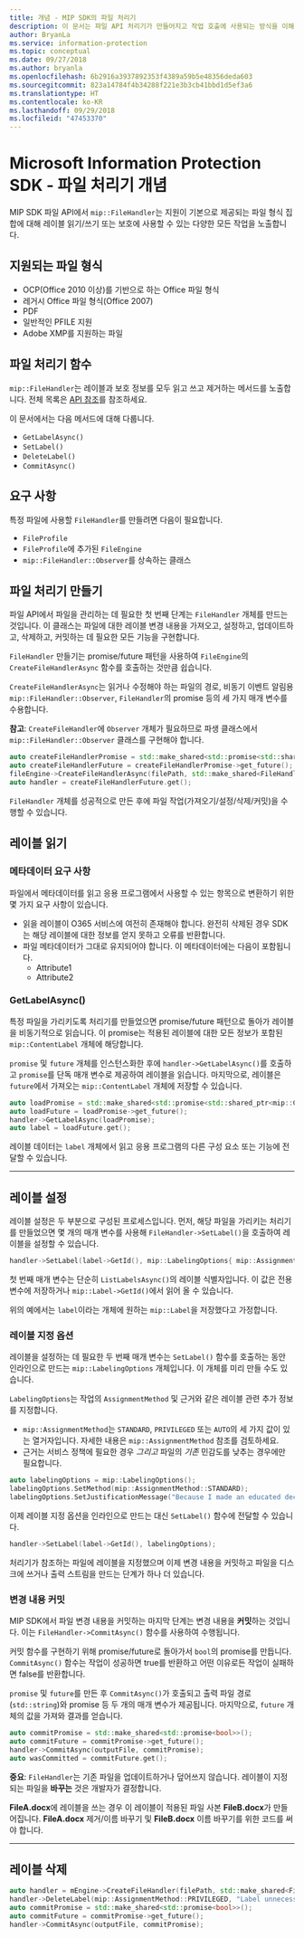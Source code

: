 ```yaml
---
title: 개념 - MIP SDK의 파일 처리기
description: 이 문서는 파일 API 처리기가 만들어지고 작업 호출에 사용되는 방식을 이해하는 데 도움을 줍니다.
author: BryanLa
ms.service: information-protection
ms.topic: conceptual
ms.date: 09/27/2018
ms.author: bryanla
ms.openlocfilehash: 6b2916a3937892353f4389a59b5e48356deda603
ms.sourcegitcommit: 823a14784f4b34288f221e3b3cb41bbd1d5ef3a6
ms.translationtype: HT
ms.contentlocale: ko-KR
ms.lasthandoff: 09/29/2018
ms.locfileid: "47453370"
---
```

# <a name="microsoft-information-protection-sdk---file-handler-concepts"></a>Microsoft Information Protection SDK - 파일 처리기 개념

MIP SDK 파일 API에서 `mip::FileHandler`는 지원이 기본으로 제공되는 파일 형식 집합에 대해 레이블 읽기/쓰기 또는 보호에 사용할 수 있는 다양한 모든 작업을 노출합니다. 

## <a name="supported-file-types"></a>지원되는 파일 형식

- OCP(Office 2010 이상)를 기반으로 하는 Office 파일 형식
- 레거시 Office 파일 형식(Office 2007)
- PDF
- 일반적인 PFILE 지원
- Adobe XMP를 지원하는 파일

## <a name="file-handler-functions"></a>파일 처리기 함수

`mip::FileHandler`는 레이블과 보호 정보를 모두 읽고 쓰고 제거하는 메서드를 노출합니다. 전체 목록은 [API 참조](reference/class_mip_filehandler.md)를 참조하세요.

이 문서에서는 다음 메서드에 대해 다룹니다.

- `GetLabelAsync()`
- `SetLabel()`
- `DeleteLabel()`
- `CommitAsync()`

## <a name="requirements"></a>요구 사항

특정 파일에 사용할 `FileHandler`를 만들려면 다음이 필요합니다.

- `FileProfile`
- `FileProfile`에 추가된 `FileEngine`
- `mip::FileHandler::Observer`를 상속하는 클래스

## <a name="create-a-file-handler"></a>파일 처리기 만들기

파일 API에서 파일을 관리하는 데 필요한 첫 번째 단계는 `FileHandler` 개체를 만드는 것입니다. 이 클래스는 파일에 대한 레이블 변경 내용을 가져오고, 설정하고, 업데이트하고, 삭제하고, 커밋하는 데 필요한 모든 기능을 구현합니다.

`FileHandler` 만들기는 promise/future 패턴을 사용하여 `FileEngine`의 `CreateFileHandlerAsync` 함수를 호출하는 것만큼 쉽습니다.

`CreateFileHandlerAsync`는 읽거나 수정해야 하는 파일의 경로, 비동기 이벤트 알림용 `mip::FileHandler::Observer`, `FileHandler`의 promise 등의 세 가지 매개 변수를 수용합니다.

**참고**: `CreateFileHandler`에 `Observer` 개체가 필요하므로 파생 클래스에서 `mip::FileHandler::Observer` 클래스를 구현해야 합니다. 

```cpp
auto createFileHandlerPromise = std::make_shared<std::promise<std::shared_ptr<mip::FileHandler>>>();
auto createFileHandlerFuture = createFileHandlerPromise->get_future();
fileEngine->CreateFileHandlerAsync(filePath, std::make_shared<FileHandlerObserver>(), createFileHandlerPromise);
auto handler = createFileHandlerFuture.get();
```

`FileHandler` 개체를 성공적으로 만든 후에 파일 작업(가져오기/설정/삭제/커밋)을 수행할 수 있습니다.

## <a name="read-a-label"></a>레이블 읽기

### <a name="metadata-requirements"></a>메타데이터 요구 사항

파일에서 메타데이터를 읽고 응용 프로그램에서 사용할 수 있는 항목으로 변환하기 위한 몇 가지 요구 사항이 있습니다.

- 읽을 레이블이 O365 서비스에 여전히 존재해야 합니다. 완전히 삭제된 경우 SDK는 해당 레이블에 대한 정보를 얻지 못하고 오류를 반환합니다.
- 파일 메타데이터가 그대로 유지되어야 합니다. 이 메타데이터에는 다음이 포함됩니다.
  - Attribute1
  - Attribute2

### <a name="getlabelasync"></a>GetLabelAsync()

특정 파일을 가리키도록 처리기를 만들었으면 promise/future 패턴으로 돌아가 레이블을 비동기적으로 읽습니다. 이 promise는 적용된 레이블에 대한 모든 정보가 포함된 `mip::ContentLabel` 개체에 해당합니다.

`promise` 및 `future` 개체를 인스턴스화한 후에 `handler->GetLabelAsync()`를 호출하고 `promise`를 단독 매개 변수로 제공하여 레이블을 읽습니다. 마지막으로, 레이블은 `future`에서 가져오는 `mip::ContentLabel` 개체에 저장할 수 있습니다.

```cpp
auto loadPromise = std::make_shared<std::promise<std::shared_ptr<mip::ContentLabel>>>();
auto loadFuture = loadPromise->get_future();
handler->GetLabelAsync(loadPromise);
auto label = loadFuture.get();
```

레이블 데이터는 `label` 개체에서 읽고 응용 프로그램의 다른 구성 요소 또는 기능에 전달할 수 있습니다.

***

## <a name="set-a-label"></a>레이블 설정

레이블 설정은 두 부분으로 구성된 프로세스입니다. 먼저, 해당 파일을 가리키는 처리기를 만들었으면 몇 개의 매개 변수를 사용해 `FileHandler->SetLabel()`을 호출하여 레이블을 설정할 수 있습니다.

```cpp
handler->SetLabel(label->GetId(), mip::LabelingOptions{ mip::AssignmentMethod::PRIVILEGED, "" });
```

첫 번째 매개 변수는 단순히 `ListLabelsAsync()`의 레이블 식별자입니다. 이 값은 전용 변수에 저장하거나 `mip::Label->GetId()`에서 읽어 올 수 있습니다.

위의 예에서는 `label`이라는 개체에 원하는 `mip::Label`을 저장했다고 가정합니다.

### <a name="labeling-options"></a>레이블 지정 옵션

레이블을 설정하는 데 필요한 두 번째 매개 변수는 `SetLabel()` 함수를 호출하는 동안 인라인으로 만드는 `mip::LabelingOptions` 개체입니다. 이 개체를 미리 만들 수도 있습니다.

`LabelingOptions`는 작업의 `AssignmentMethod` 및 근거와 같은 레이블 관련 추가 정보를 지정합니다.

- `mip::AssignmentMethod`는 `STANDARD`, `PRIVILEGED` 또는 `AUTO`의 세 가지 값이 있는 열거자입니다. 자세한 내용은 `mip::AssignmentMethod` 참조를 검토하세요.
- 근거는 서비스 정책에 필요한 경우 *그리고* 파일의 *기존* 민감도를 낮추는 경우에만 필요합니다.

```cpp
auto labelingOptions = mip::LabelingOptions();
labelingOptions.SetMethod(mip::AssignmentMethod::STANDARD);
labelingOptions.SetJustificationMessage("Because I made an educated decision based upon the contents of this file.");
```

이제 레이블 지정 옵션을 인라인으로 만드는 대신 `SetLabel()` 함수에 전달할 수 있습니다.

```cpp
handler->SetLabel(label->GetId(), labelingOptions);
```

처리기가 참조하는 파일에 레이블을 지정했으며 이제 변경 내용을 커밋하고 파일을 디스크에 쓰거나 출력 스트림을 만드는 단계가 하나 더 있습니다.

### <a name="commit-changes"></a>변경 내용 커밋

MIP SDK에서 파일 변경 내용을 커밋하는 마지막 단계는 변경 내용을 **커밋**하는 것입니다. 이는 `FileHandler->CommitAsync()` 함수를 사용하여 수행됩니다. 

커밋 함수를 구현하기 위해 promise/future로 돌아가서 `bool`의 promise를 만듭니다. `CommitAsync()` 함수는 작업이 성공하면 true를 반환하고 어떤 이유로든 작업이 실패하면 false를 반환합니다. 

`promise` 및 `future`를 만든 후 `CommitAsync()`가 호출되고 출력 파일 경로(`std::string`)와 promise 등 두 개의 매개 변수가 제공됩니다. 마지막으로, `future` 개체의 값을 가져와 결과를 얻습니다.

```cpp
auto commitPromise = std::make_shared<std::promise<bool>>();
auto commitFuture = commitPromise->get_future();
handler->CommitAsync(outputFile, commitPromise);
auto wasCommitted = commitFuture.get();
```

**중요**: `FileHandler`는 기존 파일을 업데이트하거나 덮어쓰지 않습니다. 레이블이 지정되는 파일을 **바꾸는** 것은 개발자가 결정합니다. 

**FileA.docx**에 레이블을 쓰는 경우 이 레이블이 적용된 파일 사본 **FileB.docx**가 만들어집니다. **FileA.docx** 제거/이름 바꾸기 및 **FileB.docx** 이름 바꾸기를 위한 코드를 써야 합니다.

***

## <a name="delete-a-label"></a>레이블 삭제

```cpp
auto handler = mEngine->CreateFileHandler(filePath, std::make_shared<FileHandlerObserverImpl>());
handler->DeleteLabel(mip::AssignmentMethod::PRIVILEGED, "Label unnecessary.");
auto commitPromise = std::make_shared<std::promise<bool>>();
auto commitFuture = commitPromise->get_future();
handler->CommitAsync(outputFile, commitPromise);
```
